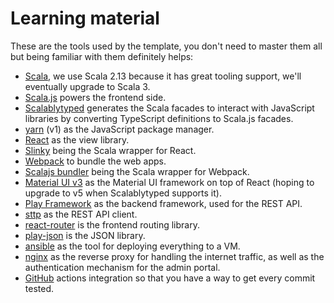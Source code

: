 # Learning material

These are the tools used by the template, you don't need to master them all but being familiar with them definitely helps:
- [Scala](https://scala-lang.org/), we use Scala 2.13 because it has great tooling support, we'll eventually upgrade to Scala 3.
- [Scala.js](https://www.scala-js.org/) powers the frontend side.
- [Scalablytyped](https://scalablytyped.org/) generates the Scala facades to interact with JavaScript libraries by converting TypeScript definitions to Scala.js facades.
- [yarn](https://yarnpkg.com) (v1) as the JavaScript package manager.
- [React](https://reactjs.org/) as the view library.
- [Slinky](https://slinky.dev/) being the Scala wrapper for React.
- [Webpack](https://webpack.js.org) to bundle the web apps.
- [Scalajs bundler](https://scalacenter.github.io/scalajs-bundler/) being the Scala wrapper for Webpack.
- [Material UI v3](https://v3.material-ui.com/) as the Material UI framework on top of React (hoping to upgrade to v5 when Scalablytyped supports it).
- [Play Framework](https://playframework.com/) as the backend framework, used for the REST API.
- [sttp](https://github.com/softwaremill/sttp/) as the REST API client.
- [react-router](https://www.npmjs.com/package/react-router) is the frontend routing library.
- [play-json](https://github.com/playframework/play-json/) is the JSON library.
- [ansible](https://ansible.com/) as the tool for deploying everything to a VM.
- [nginx](https://nginx.org/en/) as the reverse proxy for handling the internet traffic, as well as the authentication mechanism for the admin portal.
- [GitHub](https://github.com/features/actions) actions integration so that you have a way to get every commit tested.

